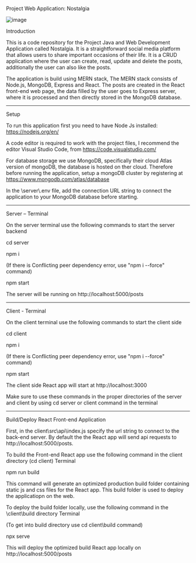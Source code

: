 Project Web Application: Nostalgia

![image](https://user-images.githubusercontent.com/113787259/190888203-a75a7ee1-07c7-498c-b44e-82956b0541fe.png)

Introduction

This is a code repository for the Project Java and Web Development Application called Nostalgia. It is a straightforward social media platform that allows users to share important occasions of their life. It is a CRUD application where the user can create, read, update and delete the posts, additionally the user can also like the posts.

The application is build using MERN stack, The MERN stack consists of Node.js, MongoDB, Express and React. The posts are created in the React front-end web page, the data filled by the user goes to Express server, where it is processed and then directly stored in the MongoDB database.

-------------------------------------------------------------------------------------------------------------------------------------------------------------

Setup

To run this application first you need to have Node Js installed: https://nodejs.org/en/

A code editor is required to work with the project files, I recommend the editor Visual Studio Code, from https://code.visualstudio.com/

For database storage we use MongoDB, specifically their cloud Atlas version of mongoDB, the database is hosted on ther cloud. Therefore before running the application, setup a mongoDB cluster by registering at https://www.mongodb.com/atlas/database

In the \server\\.env file, add the connection URL string to connect the application to your MongoDB database before starting.

-------------------------------------------------------------------------------------------------------------------------------------------------------------

Server – Terminal

On the server terminal use the following commands to start the server backend

cd server

npm i

(If there is Conflicting peer dependency error, use "npm i --force" command)

npm start

The server will be running on http://localhost:5000/posts

-------------------------------------------------------------------------------------------------------------------------------------------------------------

Client - Terminal

On the client terminal use the following commands to start the client side

cd client

npm i

(If there is Conflicting peer dependency error, use "npm i --force" command)

npm start

The client side React app will start at http://localhost:3000

Make sure to use these commands in the proper directories of the server and client by using cd server or client command in the terminal

-------------------------------------------------------------------------------------------------------------------------------------------------------------

Build/Deploy React Front-end Application

First, in the client\src\api\index.js specify the url string to connect to the back-end server. By default the the React app will send api requests to http://localhost:5000/posts.

To build the Front-end React app use the following command in the client directory (cd client) Terminal

npm run build

This command will generate an optimized production build folder containing static js and css files for the React app. This build folder is used to deploy the applicatiopn on the web.

To deploy the build folder locally, use the following command in the \client\build directory Terminal 

(To get into build directory use cd client\build command)

npx serve

This will deploy the optimized build React app locally on http://localhost:5000/posts
